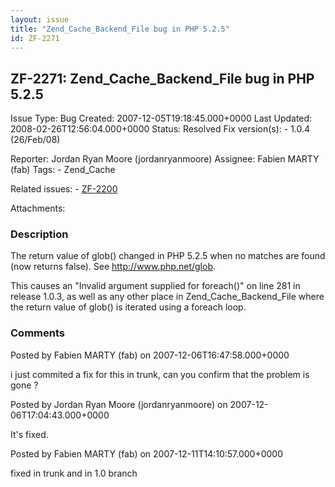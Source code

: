 ```yaml
---
layout: issue
title: "Zend_Cache_Backend_File bug in PHP 5.2.5"
id: ZF-2271
---
```


ZF-2271: Zend\_Cache\_Backend\_File bug in PHP 5.2.5
----------------------------------------------------

 Issue Type: Bug Created: 2007-12-05T19:18:45.000+0000 Last Updated: 2008-02-26T12:56:04.000+0000 Status: Resolved Fix version(s): - 1.0.4 (26/Feb/08)
 
 Reporter:  Jordan Ryan Moore (jordanryanmoore)  Assignee:  Fabien MARTY (fab)  Tags: - Zend\_Cache
 
 Related issues: - [ZF-2200](/issues/browse/ZF-2200)
 
 Attachments: 
### Description

The return value of glob() changed in PHP 5.2.5 when no matches are found (now returns false). See <http://www.php.net/glob>.

This causes an "Invalid argument supplied for foreach()" on line 281 in release 1.0.3, as well as any other place in Zend\_Cache\_Backend\_File where the return value of glob() is iterated using a foreach loop.

 

 

### Comments

Posted by Fabien MARTY (fab) on 2007-12-06T16:47:58.000+0000

i just commited a fix for this in trunk, can you confirm that the problem is gone ?

 

 

Posted by Jordan Ryan Moore (jordanryanmoore) on 2007-12-06T17:04:43.000+0000

It's fixed.

 

 

Posted by Fabien MARTY (fab) on 2007-12-11T14:10:57.000+0000

fixed in trunk and in 1.0 branch

 

 